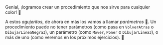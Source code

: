 Genial, ¡logramos crear un procedimiento que nos sirve para cualquier color! :muscle:

A estos _agujeritos_, de ahora en más los vamos a llamar _parámetros_ :raised_hands:. Un procedimiento puede no tener parámetros (como pasa en `VolverAtras` o `DibujarLineaNegra3`), un parámetro (como `Mover`, `Poner` o `DibujarLinea3`), o más de uno (como veremos en los próximos ejercicios). :eyes: